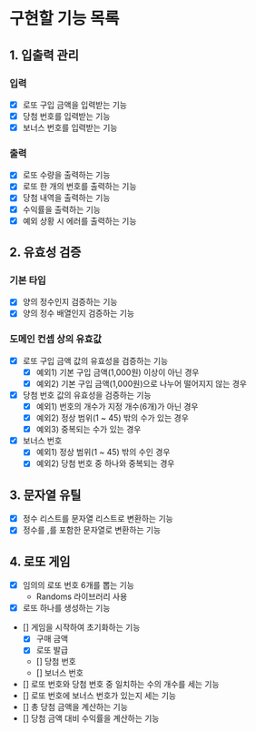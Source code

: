 # 구현할 기능 목록

## 1. 입출력 관리

### 입력

- [x] 로또 구입 금액을 입력받는 기능
- [x] 당첨 번호를 입력받는 기능
- [x] 보너스 번호를 입력받는 기능

### 출력

- [x] 로또 수량을 출력하는 기능
- [x] 로또 한 개의 번호를 출력하는 기능
- [x] 당첨 내역을 출력하는 기능
- [x] 수익률을 출력하는 기능
- [x] 예외 상황 시 에러를 출력하는 기능

## 2. 유효성 검증

### 기본 타입

- [x] 양의 정수인지 검증하는 기능
- [x] 양의 정수 배열인지 검증하는 기능

### 도메인 컨셉 상의 유효값

- [x] 로또 구입 금액 값의 유효성을 검증하는 기능
    - [x] 예외1) 기본 구입 금액(1,000원) 이상이 아닌 경우
    - [x] 예외2) 기본 구입 금액(1,000원)으로 나누어 떨어지지 않는 경우
- [x] 당첨 번호 값의 유효성을 검증하는 기능
    - [x] 예외1) 번호의 개수가 지정 개수(6개)가 아닌 경우
    - [x] 예외2) 정상 범위(1 ~ 45) 밖의 수가 있는 경우
    - [x] 예외3) 중복되는 수가 있는 경우
- [x] 보너스 번호
    - [x] 예외1) 정상 범위(1 ~ 45) 밖의 수인 경우
    - [x] 예외2) 당첨 번호 중 하나와 중복되는 경우

## 3. 문자열 유틸

- [x] 정수 리스트를 문자열 리스트로 변환하는 기능
- [x] 정수를 ,를 포함한 문자열로 변환하는 기능

## 4. 로또 게임

- [x] 임의의 로또 번호 6개를 뽑는 기능
    - Randoms 라이브러리 사용
- [x] 로또 하나를 생성하는 기능
- [] 게임을 시작하여 초기화하는 기능
    - [x] 구매 금액
    - [x] 로또 발급
    - [] 당첨 번호
    - [] 보너스 번호
- [] 로또 번호와 당첨 번호 중 일치하는 수의 개수를 세는 기능
- [] 로또 번호에 보너스 번호가 있는지 세는 기능
- [] 총 당첨 금액을 계산하는 기능
- [] 당첨 금액 대비 수익률을 계산하는 기능